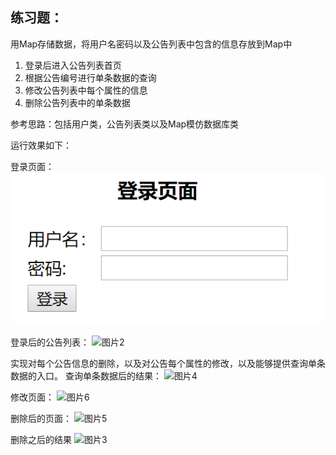 ## 练习题：

用Map存储数据，将用户名密码以及公告列表中包含的信息存放到Map中

1. 登录后进入公告列表首页
2. 根据公告编号进行单条数据的查询
3. 修改公告列表中每个属性的信息
4. 删除公告列表中的单条数据

参考思路：包括用户类，公告列表类以及Map模仿数据库类

运行效果如下：

登录页面：
![图片1](https://github.com/Gipbear/JavaWeb-Road/blob/master/JSP学习/公告管理系统——练习/图片/图片1.png)

登录后的公告列表：
![图片2](https://github.com/Gipbear/JSP_Train/blob/master/公告管理系统/图片/图片2.png)

实现对每个公告信息的删除，以及对公告每个属性的修改，以及能够提供查询单条数据的入口。
查询单条数据后的结果：
![图片4](https://github.com/Gipbear/JSP_Train/blob/master/公告管理系统/图片/图片4.png)

修改页面：
![图片6](https://github.com/Gipbear/JSP_Train/blob/master/公告管理系统/图片/图片6.png)

删除后的页面：
![图片5](https://github.com/Gipbear/JSP_Train/blob/master/公告管理系统/图片/图片5.png)

删除之后的结果
![图片3](https://github.com/Gipbear/JSP_Train/blob/master/公告管理系统/图片/图片3.png)
